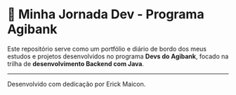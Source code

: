 # 🚀 Minha Jornada Dev - Programa Agibank

Este repositório serve como um portfólio e diário de bordo dos meus estudos e projetos desenvolvidos no programa **Devs do Agibank**, focado na trilha de **desenvolvimento Backend com Java**.

---

Desenvolvido com dedicação por Erick Maicon.
